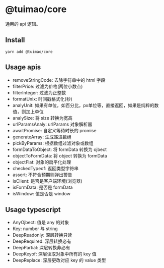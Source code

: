 # @tuimao/core

通用的 api 逻辑。

## Install

`yarn add @tuimao/core`

## Usage apis

- removeStringCode:  去除字符串中的 html 字段
- filterPrice:       过滤为价格(两位小数点)
- filterInteger:     过滤为正整数
- formatUnix:        时间戳格式化(秒)
- analyUnit:         如果有单位，如百分比，px单位等，直接返回，如果是纯粹的数值，则加上单位
- analySize:         将 size 转换为宽高
- urlParamsAnaly:    urlParams 对象解析器
- awaitPromise:      自定义等待时长的 promise
- generateArray:     生成递进数组
- pickByParams:      根据数组过滤对象或数组
- formDataToObject:  将 formData 转换为 ojbect
- objectToFormData:  将 object 转换为 formData
- objectFlat:        对象的扁平化处理
- checkedTypeof:     返回类型字符串
- assert:            不符合预期则弹出警告
- isClient:          是否是客户端环境(浏览器)
- isFormData:        是否是 formData
- isWindow:          值是否是 window

## Usage typescript

- AnyOjbect:    值是 any 的对象
- Key:          number 与 string
- DeepReadonly: 深层转换只读
- DeepRequired: 深层转换必有
- DeepPartial:  深层转换非必有
- DeepKeyof:    深层读取对象中所有的 key 值
- DeepReplace:  深层更改对应 key 的 value 类型
